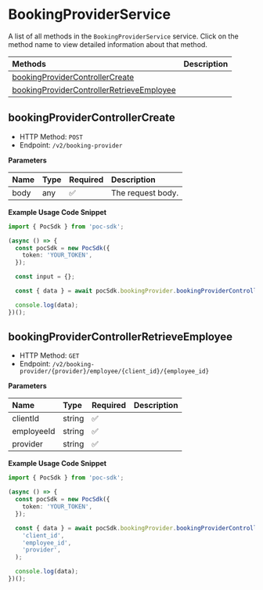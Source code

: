 # BookingProviderService

A list of all methods in the `BookingProviderService` service. Click on the method name to view detailed information about that method.

| Methods                                                                                 | Description |
| :-------------------------------------------------------------------------------------- | :---------- |
| [bookingProviderControllerCreate](#bookingprovidercontrollercreate)                     |             |
| [bookingProviderControllerRetrieveEmployee](#bookingprovidercontrollerretrieveemployee) |             |

## bookingProviderControllerCreate

- HTTP Method: `POST`
- Endpoint: `/v2/booking-provider`

**Parameters**

| Name | Type | Required | Description       |
| :--- | :--- | :------- | :---------------- |
| body | any  | ✅       | The request body. |

**Example Usage Code Snippet**

```typescript
import { PocSdk } from 'poc-sdk';

(async () => {
  const pocSdk = new PocSdk({
    token: 'YOUR_TOKEN',
  });

  const input = {};

  const { data } = await pocSdk.bookingProvider.bookingProviderControllerCreate(input);

  console.log(data);
})();
```

## bookingProviderControllerRetrieveEmployee

- HTTP Method: `GET`
- Endpoint: `/v2/booking-provider/{provider}/employee/{client_id}/{employee_id}`

**Parameters**

| Name       | Type   | Required | Description |
| :--------- | :----- | :------- | :---------- |
| clientId   | string | ✅       |             |
| employeeId | string | ✅       |             |
| provider   | string | ✅       |             |

**Example Usage Code Snippet**

```typescript
import { PocSdk } from 'poc-sdk';

(async () => {
  const pocSdk = new PocSdk({
    token: 'YOUR_TOKEN',
  });

  const { data } = await pocSdk.bookingProvider.bookingProviderControllerRetrieveEmployee(
    'client_id',
    'employee_id',
    'provider',
  );

  console.log(data);
})();
```

<!-- This file was generated by liblab | https://liblab.com/ -->
